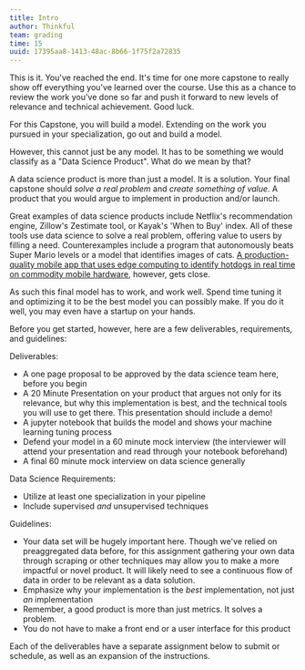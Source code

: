 ```yaml
---
title: Intro
author: Thinkful
team: grading
time: 15
uuid: 17395aa8-1413-48ac-8b66-1f75f2a72835
---
```


This is it. You've reached the end. It's time for one more capstone to really show off everything you've learned over the course. Use this as a chance to review the work you've done so far and push it forward to new levels of relevance and technical achievement. Good luck.

For this Capstone, you will build a model. Extending on the work you pursued in your specialization, go out and build a model.

However, this cannot just be any model. It has to be something we would classify as a "Data Science Product". What do we mean by that?

A data science product is more than just a model. It is a solution. Your final capstone should _solve a real problem_ and _create something of value_. A product that you would argue to implement in production and/or launch.

Great examples of data science products include Netflix's recommendation engine, Zillow's Zestimate tool, or Kayak's 'When to Buy' index. All of these tools use data science to solve a real problem, offering value to users by filling a need. Counterexamples include a program that autonomously beats Super Mario levels or a model that identifies images of cats. [A production-quality mobile app that uses edge computing to identify hotdogs in real time on commodity mobile hardware](https://medium.com/@timanglade/how-hbos-silicon-valley-built-not-hotdog-with-mobile-tensorflow-keras-react-native-ef03260747f3), however, gets close.

As such this final model has to work, and work well. Spend time tuning it and optimizing it to be the best model you can possibly make. If you do it well, you may even have a startup on your hands.

Before you get started, however, here are a few deliverables, requirements, and guidelines:

Deliverables:
* A one page proposal to be approved by the data science team here, before you begin
* A 20 Minute Presentation on your product that argues not only for its relevance, but why this implementation is best, and the technical tools you will use to get there. This presentation should include a demo!
* A jupyter notebook that builds the model and shows your machine learning tuning process
* Defend your model in a 60 minute mock interview (the interviewer will attend your presentation and read through your notebook beforehand)
* A final 60 minute mock interview on data science generally

Data Science Requirements:
* Utilize at least one specialization in your pipeline
* Include supervised _and_ unsupervised techniques

Guidelines:
* Your data set will be hugely important here. Though we've relied on preaggregated data before, for this assignment gathering your own data through scraping or other techniques may allow you to make a more impactful or novel product. It will likely need to see a continuous flow of data in order to be relevant as a data solution.
* Emphasize why your implementation is the _best_ implementation, not just _an_ implementation
* Remember, a good product is more than just metrics. It solves a problem.
* You do not have to make a front end or a user interface for this product

Each of the deliverables have a separate assignment below to submit or schedule, as well as an expansion of the instructions.